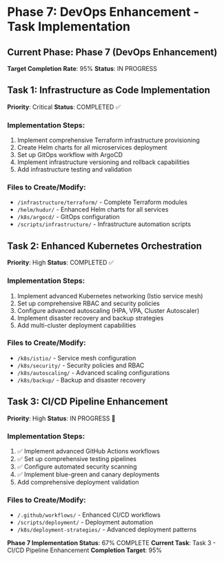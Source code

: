 # Phase 7: DevOps Enhancement - Task Implementation

## Current Phase: Phase 7 (DevOps Enhancement)
**Target Completion Rate**: 95%
**Status**: IN PROGRESS

## Task 1: Infrastructure as Code Implementation
**Priority**: Critical
**Status**: COMPLETED ✅

### Implementation Steps:
1. Implement comprehensive Terraform infrastructure provisioning
2. Create Helm charts for all microservices deployment
3. Set up GitOps workflow with ArgoCD
4. Implement infrastructure versioning and rollback capabilities
5. Add infrastructure testing and validation

### Files to Create/Modify:
- `/infrastructure/terraform/` - Complete Terraform modules
- `/helm/hudur/` - Enhanced Helm charts for all services
- `/k8s/argocd/` - GitOps configuration
- `/scripts/infrastructure/` - Infrastructure automation scripts

## Task 2: Enhanced Kubernetes Orchestration
**Priority**: High
**Status**: COMPLETED ✅

### Implementation Steps:
1. Implement advanced Kubernetes networking (Istio service mesh)
2. Set up comprehensive RBAC and security policies
3. Configure advanced autoscaling (HPA, VPA, Cluster Autoscaler)
4. Implement disaster recovery and backup strategies
5. Add multi-cluster deployment capabilities

### Files to Create/Modify:
- `/k8s/istio/` - Service mesh configuration
- `/k8s/security/` - Security policies and RBAC
- `/k8s/autoscaling/` - Advanced scaling configurations
- `/k8s/backup/` - Backup and disaster recovery

## Task 3: CI/CD Pipeline Enhancement
**Priority**: High
**Status**: IN PROGRESS 🔄

### Implementation Steps:
1. ✅ Implement advanced GitHub Actions workflows
2. ✅ Set up comprehensive testing pipelines
3. ✅ Configure automated security scanning
4. ✅ Implement blue-green and canary deployments
5. Add comprehensive deployment validation

### Files to Create/Modify:
- `/.github/workflows/` - Enhanced CI/CD workflows
- `/scripts/deployment/` - Deployment automation
- `/k8s/deployment-strategies/` - Advanced deployment patterns

**Phase 7 Implementation Status**: 67% COMPLETE
**Current Task**: Task 3 - CI/CD Pipeline Enhancement
**Completion Target**: 95%
